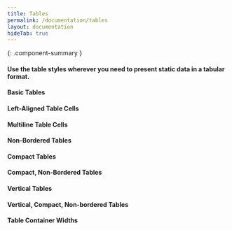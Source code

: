 ```yaml
---
title: Tables
permalink: /documentation/tables
layout: documentation
hideTab: true
---
```


{: .component-summary }
#### Use the table styles wherever you need to present static data in a tabular format.

#### Basic Tables
<clr-tables-basic-demo></clr-tables-basic-demo>

#### Left-Aligned Table Cells
<clr-tables-leftcell-demo></clr-tables-leftcell-demo>

#### Multiline Table Cells
<clr-tables-multiline-demo></clr-tables-multiline-demo>

#### Non-Bordered Tables
<clr-tables-noborder-demo></clr-tables-noborder-demo>

#### Compact Tables
<clr-tables-compact-demo></clr-tables-compact-demo>

#### Compact, Non-Bordered Tables
<clr-tables-compact-noborder-demo></clr-tables-compact-noborder-demo>

#### Vertical Tables
<clr-tables-vertical-demo></clr-tables-vertical-demo>

#### Vertical, Compact, Non-bordered Tables
<clr-tables-vertical-noborder-compact-demo></clr-tables-vertical-noborder-compact-demo>

#### Table Container Widths
<clr-tables-width-demo></clr-tables-width-demo>
